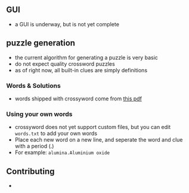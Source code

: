 

## GUI
- a GUI is underway, but is not yet complete

## puzzle generation
- the current algorithm for generating a puzzle is very basic
- do not expect quality crossword puzzles
- as of right now, all built-in clues are simply definitions

### Words & Solutions
- words shipped with crossyword come from [this pdf](https://corporate.lowes.com/sites/lowes-corp/files/2020-01/manhattan_prep_1000_gre_words_.pdf)

### Using your own words
- crossyword does not yet support custom files, but you can edit `words.txt` to add your own words
- Place each new word on a new line, and seperate the word and clue with a period (.)
- For example: `alumina.Aluminium oxide`   

## Contributing
-
